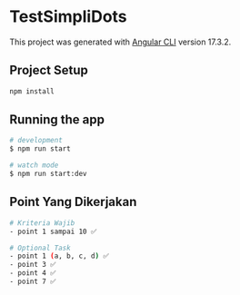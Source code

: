 # TestSimpliDots

This project was generated with [Angular CLI](https://github.com/angular/angular-cli) version 17.3.2.

## Project Setup
```bash
npm install
```

## Running the app

```bash
# development
$ npm run start

# watch mode
$ npm run start:dev
```

## Point Yang Dikerjakan
```bash
# Kriteria Wajib
- point 1 sampai 10 ✅

# Optional Task
- point 1 (a, b, c, d) ✅
- point 3 ✅
- point 4 ✅
- point 7 ✅
```
